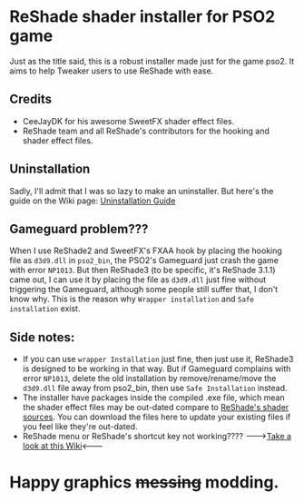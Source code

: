 # ReShade shader installer for PSO2 game
 Just as the title said, this is a robust installer made just for the game pso2. It aims to help Tweaker users to use ReShade with ease.
 
## Credits
- CeeJayDK for his awesome SweetFX shader effect files.
- ReShade team and all ReShade's contributors for the hooking and shader effect files.

## Uninstallation
Sadly, I'll admit that I was so lazy to make an uninstaller. But here's the guide on the Wiki page: [Uninstallation Guide](https://github.com/Leayal/ReShade-Installer-For-PSO2/wiki#uninstallation)
 
## Gameguard problem???
 When I use ReShade2 and SweetFX's FXAA hook by placing the hooking file as `d3d9.dll` in `pso2_bin`, the PSO2's Gameguard just crash the game with error `NP1013`. But then ReShade3 (to be specific, it's ReShade 3.1.1) came out, I can use it by placing the file as `d3d9.dll` just fine without triggering the Gameguard, although some people still suffer that, I don't know why. This is the reason why `Wrapper installation` and `Safe installation` exist.
 
## Side notes:
* If you can use `wrapper Installation` just fine, then just use it, ReShade3 is designed to be working in that way. But if Gameguard complains with error `NP1013`, delete the old installation by remove/rename/move the `d3d9.dll` file away from pso2_bin, then use `Safe Installation` instead.
* The installer have packages inside the compiled .exe file, which mean the shader effect files may be out-dated compare to [ReShade's shader sources](https://github.com/crosire/reshade-shaders). You can download the files here to update your existing files if you feel like they're out-dated.
* ReShade menu or ReShade's shortcut key not working???? --->[Take a look at this Wiki](https://github.com/Leayal/ReShade-Installer-For-PSO2/wiki#why-reshade-doesnt-listen-my-keyboard-cant-open-reshade-menu-or-take-screenshot-with-reshade-or-toggle-onoff-an-effect)<---

# Happy graphics ~~messing~~ modding.
